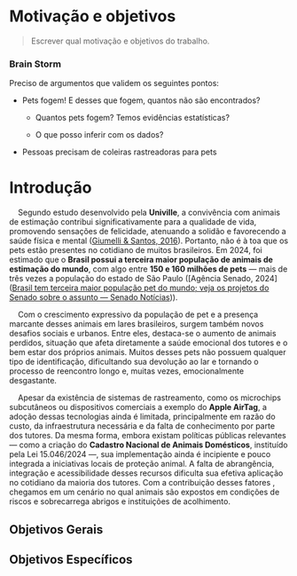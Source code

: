 # Motivação e objetivos

> Escrever qual motivação e objetivos do trabalho. 

### Brain Storm

Preciso de argumentos que validem os seguintes pontos:

- Pets fogem! E desses que fogem, quantos não são encontrados?
  
  - Quantos pets fogem? Temos evidências estatísticas?
  
  - O que posso inferir com os dados?

- Pessoas precisam de coleiras rastreadoras para pets



# Introdução

    Segundo estudo desenvolvido pela **Univille**, a convivência com animais de estimação contribui significativamente para a qualidade de vida, promovendo sensações de felicidade, atenuando a solidão e favorecendo a saúde física e mental ([Giumelli & Santos, 2016](https://pepsic.bvsalud.org/pdf/rag/v22n1/v22n1a07.pdf)). Portanto, não é à toa que os pets estão presentes no cotidiano de muitos brasileiros. Em 2024, foi estimado que o **Brasil possui a terceira maior população de animais de estimação do mundo**, com algo entre **150 e 160 milhões de pets** — mais de três vezes a população do estado de São Paulo ([Agência Senado, 2024]([Brasil tem terceira maior população pet do mundo; veja os projetos do Senado sobre o assunto &mdash; Senado Notícias](https://www12.senado.leg.br/noticias/infomaterias/2024/12/brasil-tem-terceira-maior-populacao-pet-do-mundo-veja-os-projetos-do-senado-sobre-o-assunto))).



    Com o crescimento expressivo da população de pet e a presença marcante desses animais em lares brasileiros, surgem também novos desafios sociais e urbanos. Entre eles, destaca-se o aumento de animais perdidos, situação que afeta diretamente a saúde emocional dos tutores e o bem estar dos próprios animais. Muitos desses pets não possuem qualquer tipo de identificação, dificultando sua devolução ao lar e tornando o processo de reencontro longo e, muitas vezes, emocionalmente desgastante. 



    Apesar da existência de sistemas de rastreamento, como os microchips subcutâneos ou dispositivos comerciais a exemplo do **Apple AirTag**, a adoção dessas tecnologias ainda é limitada, principalmente em razão do custo, da infraestrutura necessária e da falta de conhecimento por parte dos tutores. Da mesma forma, embora existam políticas públicas relevantes — como a criação do **Cadastro Nacional de Animais Domésticos**, instituído pela Lei 15.046/2024 —, sua implementação ainda é incipiente e pouco integrada a iniciativas locais de proteção animal. A falta de abrangência, integração e acessibilidade desses recursos dificulta sua efetiva aplicação no cotidiano da maioria dos tutores. Com a contribuição desses fatores , chegamos em um cenário no qual animais são expostos em condições de riscos e sobrecarrega abrigos e instituições de acolhimento.





## Objetivos Gerais

## Objetivos Específicos
